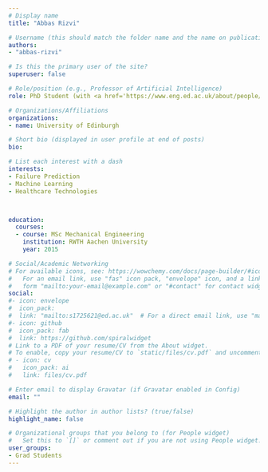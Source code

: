 ```yaml
---
# Display name
title: "Abbas Rizvi"

# Username (this should match the folder name and the name on publications)
authors:
- "abbas-rizvi"

# Is this the primary user of the site?
superuser: false

# Role/position (e.g., Professor of Artificial Intelligence)
role: PhD Student (with <a href='https://www.eng.ed.ac.uk/about/people/prof-pankaj-pankaj'>Pankaj Pankaj</a>)

# Organizations/Affiliations
organizations:
- name: University of Edinburgh

# Short bio (displayed in user profile at end of posts)
bio: 

# List each interest with a dash
interests:
- Failure Prediction
- Machine Learning
- Healthcare Technologies



education:
  courses:
  - course: MSc Mechanical Engineering
    institution: RWTH Aachen University
    year: 2015

# Social/Academic Networking
# For available icons, see: https://wowchemy.com/docs/page-builder/#icons
#   For an email link, use "fas" icon pack, "envelope" icon, and a link in the
#   form "mailto:your-email@example.com" or "#contact" for contact widget.
social:
#- icon: envelope
#  icon_pack:
#  link: "mailto:s1725621@ed.ac.uk"  # For a direct email link, use "mailto:test@example.org".
#- icon: github
#  icon_pack: fab
#  link: https://github.com/spiralwidget
# Link to a PDF of your resume/CV from the About widget.
# To enable, copy your resume/CV to `static/files/cv.pdf` and uncomment the lines below.
# - icon: cv
#   icon_pack: ai
#   link: files/cv.pdf

# Enter email to display Gravatar (if Gravatar enabled in Config)
email: ""

# Highlight the author in author lists? (true/false)
highlight_name: false

# Organizational groups that you belong to (for People widget)
#   Set this to `[]` or comment out if you are not using People widget.
user_groups:
- Grad Students
---
```

